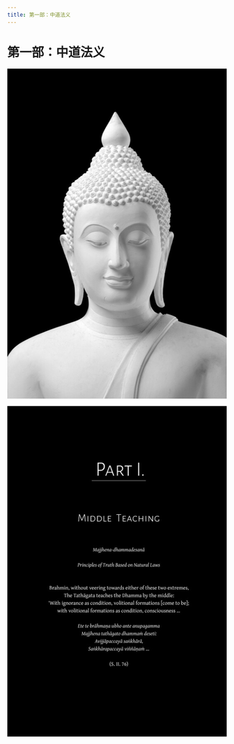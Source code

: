 ```yaml
---
title: 第一部：中道法义
---
```


# 第一部：中道法义

![image](./includes/images/illustrations/part-1-buddha-trade.jpg)

![image](./includes/images/opening-pages/middle-teaching-p73.jpg)
